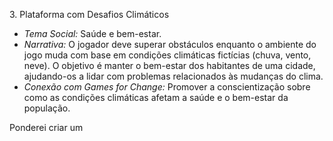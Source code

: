 3. Plataforma com Desafios Climáticos

- *Tema Social:* Saúde e bem-estar.
- *Narrativa:* O jogador deve superar obstáculos enquanto o ambiente do jogo muda com base em condições climáticas fictícias (chuva, vento, neve). O objetivo é manter o bem-estar dos habitantes de uma cidade, ajudando-os a lidar com problemas relacionados às mudanças do clima.
- *Conexão com Games for Change:* Promover a conscientização sobre como as condições climáticas afetam a saúde e o bem-estar da população.

Ponderei criar um 
